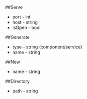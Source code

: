 ##Serve
* port - int
* host - string
* isOpen - bool

##Generate
* type - string (component/service)
* name - string

##New
* name - string

##Directory
* path - string